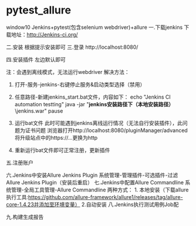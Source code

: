 # pytest_allure
window10 Jenkins+pytest(包含selenium webdriver)+allure
一.下载jenkins
下载地址：http://Jenkins-ci.org/

二.安装
根据提示安装即可
三.登录
http://localhost:8080/




四.安装插件
左边默认即可



注：会遇到离线模式，无法运行webdriver
解决方法：

1. 打开-服务-jenkins-右键停止服务&启动类型选择（禁用）
2. 任意路径-新建jenkins_start.bat文件，内容如下：
    echo "Jenkins CI automation testting"
    java -jar "****jenkins安装路径下（本地安装路径）****\jenkins.war"
    pause
    
3. 运行bat文件
    此时可能遇到jenkins离线运行情况（无法自行安装插件），此问题为证书问题
    浏览器打开http://localhost:8080/pluginManager/advanced
    将升级站点中的https://...更换为http
4. 重新运行bat文件即可正常注册，更新插件

五.注册账户


  
六.Jenkins中安装Allure Jenkins Plugin
    系统管理-管理插件-可选插件-过滤Allure Jenkins Plugin（安装后重启）
七.Jenkins中配置Allure Commandline
    系统管理-全局工具管理-Allure Commandline
    两种方式：
    1. 本地安装（下载allure执行工具:https://github.com/allure-framework/allure1/releases/tag/allure-core-1.4.23并添加至环境变量）
    2.自动安装
八.Jenkins执行测试用例Job配

九.构建生成报告


